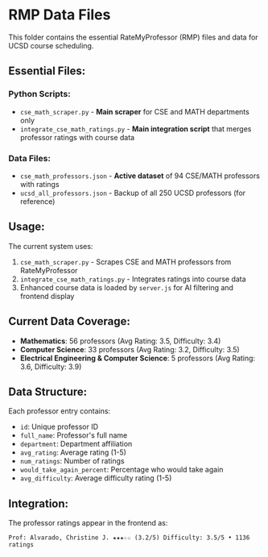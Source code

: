 # RMP Data Files

This folder contains the essential RateMyProfessor (RMP) files and data for UCSD course scheduling.

## Essential Files:

### Python Scripts:
- `cse_math_scraper.py` - **Main scraper** for CSE and MATH departments only
- `integrate_cse_math_ratings.py` - **Main integration script** that merges professor ratings with course data

### Data Files:
- `cse_math_professors.json` - **Active dataset** of 94 CSE/MATH professors with ratings
- `ucsd_all_professors.json` - Backup of all 250 UCSD professors (for reference)

## Usage:

The current system uses:
1. `cse_math_scraper.py` - Scrapes CSE and MATH professors from RateMyProfessor
2. `integrate_cse_math_ratings.py` - Integrates ratings into course data
3. Enhanced course data is loaded by `server.js` for AI filtering and frontend display

## Current Data Coverage:

- **Mathematics**: 56 professors (Avg Rating: 3.5, Difficulty: 3.4)
- **Computer Science**: 33 professors (Avg Rating: 3.2, Difficulty: 3.5)  
- **Electrical Engineering & Computer Science**: 5 professors (Avg Rating: 3.6, Difficulty: 3.9)

## Data Structure:

Each professor entry contains:
- `id`: Unique professor ID
- `full_name`: Professor's full name
- `department`: Department affiliation
- `avg_rating`: Average rating (1-5)
- `num_ratings`: Number of ratings
- `would_take_again_percent`: Percentage who would take again
- `avg_difficulty`: Average difficulty rating (1-5)

## Integration:

The professor ratings appear in the frontend as:
```
Prof: Alvarado, Christine J. ★★★☆☆ (3.2/5) Difficulty: 3.5/5 • 1136 ratings
```
